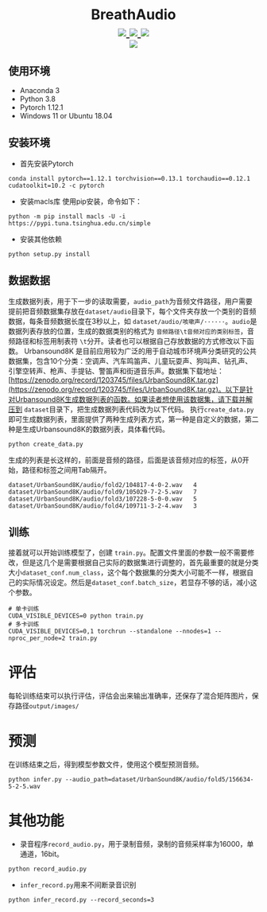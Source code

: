 <h1 style="text-align: center">
    BreathAudio
    <br>
	<a target="_blank" href="https://github.com/yuanfeijt/BreathAudioClassification/blob/main/LICENSE">
        <img src="https://img.shields.io/badge/License-GPL--3.0-blue.svg">
    </a>
    <a target="_blank" href="https://github.com/yuanfeijt/BreathAudioClassification/tree/main">
        <img src="https://img.shields.io/badge/Version-v0.0.1--beta-green.svg">
    </a>
    <a target="_blank" href="https://github.com/yuanfeijt/BreathAudioClassification/releases/tag/v0.0.1--beta">
        <img src="https://img.shields.io/badge/Release-v0.0.1--beta-orange.svg">
    </a>
    <br>
    <img src="https://img.shields.io/badge/Python-v3.9-blue.svg">
</h1>

## 使用环境
 - Anaconda 3
 - Python 3.8
 - Pytorch 1.12.1
 - Windows 11 or Ubuntu 18.04
## 安装环境
 - 首先安装Pytorch
```shell
conda install pytorch==1.12.1 torchvision==0.13.1 torchaudio==0.12.1 cudatoolkit=10.2 -c pytorch
```
 - 安装macls库
使用pip安装，命令如下：
```shell
python -m pip install macls -U -i https://pypi.tuna.tsinghua.edu.cn/simple
```
 - 安装其他依赖
```shell
python setup.py install
```
## 数据数据

生成数据列表，用于下一步的读取需要，`audio_path`为音频文件路径，用户需要提前把音频数据集存放在`dataset/audio`目录下，每个文件夹存放一个类别的音频数据，每条音频数据长度在3秒以上，如 `dataset/audio/咳嗽声/······`。`audio`是数据列表存放的位置，生成的数据类别的格式为 `音频路径\t音频对应的类别标签`，音频路径和标签用制表符 `\t`分开。读者也可以根据自己存放数据的方式修改以下函数。
Urbansound8K 是目前应用较为广泛的用于自动城市环境声分类研究的公共数据集，包含10个分类：空调声、汽车鸣笛声、儿童玩耍声、狗叫声、钻孔声、引擎空转声、枪声、手提钻、警笛声和街道音乐声。数据集下载地址：[https://zenodo.org/record/1203745/files/UrbanSound8K.tar.gz](https://zenodo.org/record/1203745/files/UrbanSound8K.tar.gz)。以下是针对Urbansound8K生成数据列表的函数。如果读者想使用该数据集，请下载并解压到 `dataset`目录下，把生成数据列表代码改为以下代码。
执行`create_data.py`即可生成数据列表，里面提供了两种生成列表方式，第一种是自定义的数据，第二种是生成Urbansound8K的数据列表，具体看代码。
```shell
python create_data.py
```
生成的列表是长这样的，前面是音频的路径，后面是该音频对应的标签，从0开始，路径和标签之间用Tab隔开。
```shell
dataset/UrbanSound8K/audio/fold2/104817-4-0-2.wav	4
dataset/UrbanSound8K/audio/fold9/105029-7-2-5.wav	7
dataset/UrbanSound8K/audio/fold3/107228-5-0-0.wav	5
dataset/UrbanSound8K/audio/fold4/109711-3-2-4.wav	3
```
## 训练
接着就可以开始训练模型了，创建 `train.py`。配置文件里面的参数一般不需要修改，但是这几个是需要根据自己实际的数据集进行调整的，首先最重要的就是分类大小`dataset_conf.num_class`，这个每个数据集的分类大小可能不一样，根据自己的实际情况设定。然后是`dataset_conf.batch_size`，若显存不够的话，减小这个参数。
```shell
# 单卡训练
CUDA_VISIBLE_DEVICES=0 python train.py
# 多卡训练
CUDA_VISIBLE_DEVICES=0,1 torchrun --standalone --nnodes=1 --nproc_per_node=2 train.py
```
# 评估
每轮训练结束可以执行评估，评估会出来输出准确率，还保存了混合矩阵图片，保存路径`output/images/`
# 预测
在训练结束之后，得到模型参数文件，使用这个模型预测音频。
```shell
python infer.py --audio_path=dataset/UrbanSound8K/audio/fold5/156634-5-2-5.wav
```
# 其他功能
 - 录音程序`record_audio.py`，用于录制音频，录制的音频采样率为16000，单通道，16bit。
```shell
python record_audio.py
```

 - `infer_record.py`用来不间断录音识别

```shell
python infer_record.py --record_seconds=3
```
